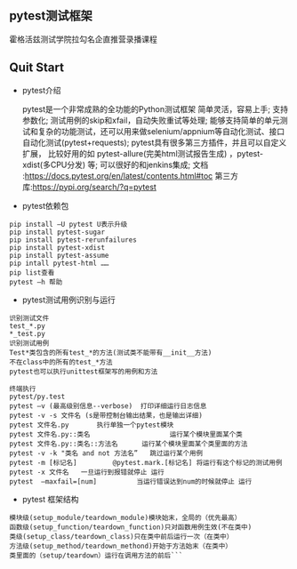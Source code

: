## pytest测试框架
霍格活兹测试学院拉勾名企直推营录播课程

## Quit Start
 - pytest介绍
   
   pytest是一个非常成熟的全功能的Python测试框架 
简单灵活，容易上手;
支持参数化; 
测试用例的skip和xfail，自动失败重试等处理; 
能够支持简单的单元测试和复杂的功能测试，还可以用来做selenium/appnium等自动化测试、接口自动化测试(pytest+requests); 
pytest具有很多第三方插件，并且可以自定义扩展， 比较好用的如 pytest-allure(完美html测试报告生成) ，pytest-xdist(多CPU分发) 等; 
可以很好的和jenkins集成;
文档 :https://docs.pytest.org/en/latest/contents.html#toc 
第三方库:https://pypi.org/search/?q=pytest

 - pytest依赖包
  ```$xslt
pip install –U pytest U表示升级 
pip install pytest-sugar   
pip install pytest-rerunfailures 
pip install pytest-xdist
pip install pytest-assume
pip intall pytest-html ……
pip list查看 
pytest –h 帮助 
```
 - pytest测试用例识别与运行
 ```$xslt
识别测试文件
test_*.py
*_test.py
识别测试用例
Test*类包含的所有test_*的方法(测试类不能带有__init__方法)
不在class中的所有的test_*方法
pytest也可以执行unittest框架写的用例和方法 
```
```$xslt
终端执行
pytest/py.test
pytest –v (最高级别信息--verbose)  打印详细运行日志信息
pytest -v -s 文件名 (s是带控制台输出结果，也是输出详细)  
pytest 文件名.py       执行单独一个pytest模块
pytest 文件名.py::类名                    运行某个模块里面某个类
pytest 文件名.py::类名::方法名      运行某个模块里面某个类里面的方法
pytest -v -k "类名 and not 方法名”   跳过运行某个用例
pytest -m [标记名]         @pytest.mark.[标记名] 将运行有这个标记的测试用例
pytest -x 文件名   一旦运行到报错就停止 运行
pytest  —maxfail=[num]          当运行错误达到num的时候就停止 运行
```
 - pytest 框架结构
 ```import pytest 类似的setup,teardown同样更灵活， 
模块级(setup_module/teardown_module)模块始末，全局的（优先最高） 
函数级(setup_function/teardown_function)只对函数用例生效(不在类中)
类级(setup_class/teardown_class)只在类中前后运行一次（在类中） 
方法级(setup_method/teardown_methond)开始于方法始末（在类中）
类里面的（setup/teardown）运行在调用方法的前后```